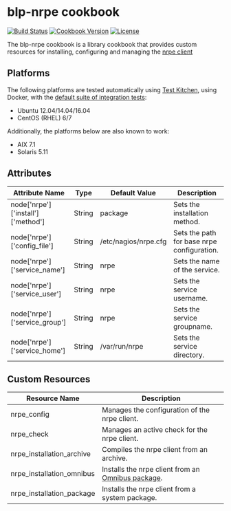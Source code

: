 # blp-nrpe cookbook

[![Build Status](https://img.shields.io/travis/bloomberg-cookbooks/nrpe.svg)](https://travis-ci.org/bloomberg-cookbooks/nrpe)
[![Cookbook Version](https://img.shields.io/cookbook/v/blp-nrpe.svg)](https://supermarket.chef.io/cookbooks/blp-nrpe)
[![License](https://img.shields.io/github/license/bloomberg-cookbooks/nrpe.svg?maxAge=2592000)](http://www.apache.org/licenses/LICENSE-2.0)

The blp-nrpe cookbook is a library cookbook that provides custom
resources for installing, configuring and managing
the [nrpe client][1]

## Platforms

The following platforms are tested automatically
using [Test Kitchen][0], using Docker, with
the [default suite of integration tests][2]:

- Ubuntu 12.04/14.04/16.04
- CentOS (RHEL) 6/7

Additionally, the platforms below are also known to work:

- AIX 7.1
- Solaris 5.11

## Attributes

| Attribute Name | Type | Default Value | Description |
| -------------- | ---- | ------------- | ----------- |
| node['nrpe']['install']['method'] | String | package | Sets the installation method. |
| node['nrpe']['config_file'] | String | /etc/nagios/nrpe.cfg | Sets the path for base nrpe configuration. |
| node['nrpe']['service_name'] | String | nrpe | Sets the name of the service. |
| node['nrpe']['service_user'] | String | nrpe | Sets the service username. |
| node['nrpe']['service_group'] | String | nrpe | Sets the service groupname. |
| node['nrpe']['service_home'] | String | /var/run/nrpe | Sets the service directory. |

## Custom Resources

| Resource Name | Description |
| ------------- | ----------- |
| nrpe_config | Manages the configuration of the nrpe client. |
| nrpe_check | Manages an active check for the nrpe client. |
| nrpe_installation_archive | Compiles the nrpe client from an archive. |
| nrpe_installation_omnibus | Installs the nrpe client from an [Omnibus package][3]. |
| nrpe_installation_package | Installs the nrpe client from a system package. |

[0]: https://github.com/test-kitchen/test-kitchen
[1]: https://en.wikipedia.org/wiki/Nagios#NRPE
[2]: test/integration/default/default_spec.rb
[3]: https://github.com/chef/omnibus
